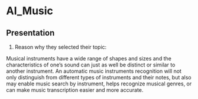 # AI_Music

## Presentation

1. Reason why they selected their topic:

Musical instruments have a wide range of shapes and sizes and the characteristics of one’s sound can just as well be distinct or similar to another instrument. An automatic music instruments recognition will not only distinguish from different types of instruments and their notes, but also may enable music search by instrument, helps recognize musical genres, or can make music transcription easier and more accurate. 

